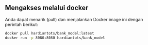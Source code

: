 ## Mengakses melalui docker

Anda dapat menarik (pull) dan menjalankan Docker image ini dengan perintah berikut:

```bash
docker pull hardiantots/bank_model:latest
docker run -p 8080:8080 hardiantots/bank_model

